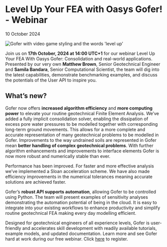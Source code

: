 # Level Up Your FEA with Oasys Gofer! - Webinar
10 October 2024 

![Gofer with video game styling and the words 'level up'](https://b2c-templates-arup.s3-eu-west-1.amazonaws.com/gofer/gofer-level-up_top_image.svg)

Join us on **17th October, 2024 at 14:00 UTC+1** for our webinar Level Up Your FEA With Oasys Gofer: Consolidation and real-world applications. Presented by our very own **Matthew Brown**, Senior Geotechnical Engineer and **Samila Bandara**, Senior Computational Scientist, the team will dig into the latest capabilities, demonstrate benchmarking examples, and discuss the potentials of the User API to inspire you.

## What’s new?  

Gofer now offers **increased algorithm efficiency** and **more computing power** to elevate your routine geotechnical Finite Element Analysis.  We’ve added a fully implicit consolidation solver, enabling the dissipation of excess pore water pressures to be modelled together with corresponding long-term ground movements. This allows for a more complete and accurate representation of many geotechnical problems to be modelled in Gofer. Improvements to the way undrained soils are represented in Gofer mean **better handling of complex geotechnical problems**. With further algorithm enhancements and improvements to interface elements Gofer is now more robust and numerically stable than ever.   

Performance has been improved. For faster and more effective analysis we’ve implemented a Sloan acceleration scheme. We have also made efficiency improvements in the numerical tolerances meaning accurate solutions are achieved faster.     

Gofer’s **robust API supports automation**, allowing Gofer to be controlled using Python. The team will present examples of sensitivity analyses demonstrating the automation potential of being in the cloud. It is easy to integrate into your existing workflows to enhance productivity and simplify routine geotechnical FEA making every day modelling efficient.    

Designed for geotechnical engineers of all experience levels, Gofer is user-friendly and accelerates skill development with readily available tutorials, example models, and updated documentation. Learn more and see Gofer hard at work during our free webinar. Click [here](https://lnkd.in/e7DFjEhN) to register. 
